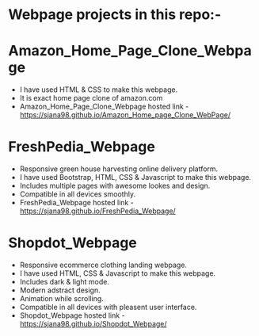 # Webpage projects in this repo:-
# Amazon_Home_Page_Clone_Webpage
- I have used HTML & CSS to make this webpage.
- It is exact home page clone of amazon.com
- Amazon_Home_Page_Clone_Webpage hosted link - https://sjana98.github.io/Amazon_Home_page_Clone_WebPage/
# FreshPedia_Webpage
- Responsive green house harvesting online delivery platform.
- I have used Bootstrap, HTML, CSS & Javascript to make this webpage.
- Includes multiple pages with awesome lookes and design.
- Compatible in all devices smoothly.
- FreshPedia_Webpage hosted link - https://sjana98.github.io/FreshPedia_Webpage/
# Shopdot_Webpage
- Responsive ecommerce clothing landing webpage. 
- I have used HTML, CSS & Javascript to make this webpage.
- Includes dark & light mode.
- Modern adstract design.
- Animation while scrolling.
- Compatible in all devices with pleasent user interface.
- Shopdot_Webpage hosted link - https://sjana98.github.io/Shopdot_Webpage/












